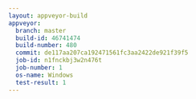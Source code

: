 ```yaml
---
layout: appveyor-build
appveyor:
  branch: master
  build-id: 46741474
  build-number: 480
  commit: de117aa207ca192471561fc3aa2422de921f39f5
  job-id: n1fnckbj3w2n476t
  job-number: 1
  os-name: Windows
  test-result: 1
---
```

